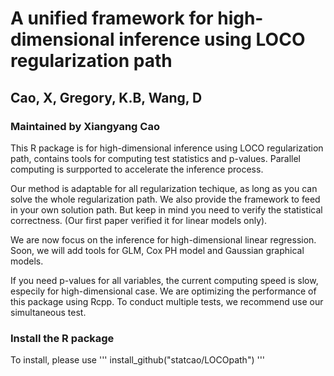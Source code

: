 # A unified framework for high-dimensional inference using LOCO regularization path
## Cao, X, Gregory, K.B, Wang, D
### Maintained by Xiangyang Cao

This R package is for high-dimensional inference using LOCO regularization path, contains tools for computing test statistics and p-values. Parallel computing is surpported to accelerate the inference process. 

Our method is adaptable for all regularization techique, as long as you can solve the whole regularization path. We also provide the framework to feed in your own solution path. But keep in mind you need to verify the statistical correctness. (Our first paper verified it for linear models only). 

We are now focus on the inference for high-dimensional linear regression. Soon, we will add tools for GLM, Cox PH model and Gaussian graphical models.  

If you need p-values for all variables, the current computing speed is slow, especily for high-dimensional case. We are optimizing the performance of this package using Rcpp. To conduct multiple tests, we recommend use our simultaneous test.

### Install the R package

To install, please use 
'''
install_github("statcao/LOCOpath")
'''

